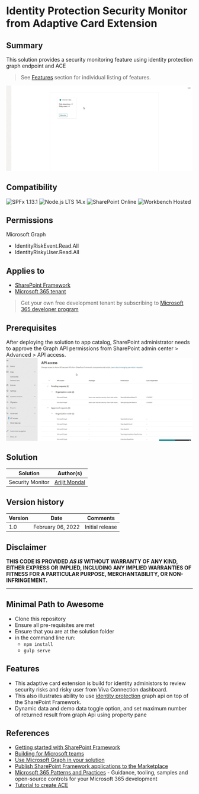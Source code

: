 # Identity Protection Security Monitor from Adaptive Card Extension


## Summary

This solution provides a security monitoring feature using identity protection graph endpoint and ACE 

>See [Features](#Features) section for individual listing of features.

![Identity Protection Security Monitor](./assets/demo.gif)

## Compatibility

![SPFx 1.13.1](https://img.shields.io/badge/SPFx-1.13.1-green.svg) 
![Node.js LTS 14.x](https://img.shields.io/badge/Node.js-LTS%2014.x-green.svg) 
![SharePoint Online](https://img.shields.io/badge/SharePoint-Online-yellow.svg) 
![Workbench Hosted](https://img.shields.io/badge/Workbench-Hosted-green.svg)

## Permissions

Microsoft Graph

- IdentityRiskEvent.Read.All
- IdentityRiskyUser.Read.All

## Applies to

* [SharePoint Framework](https://docs.microsoft.com/sharepoint/dev/spfx/sharepoint-framework-overview)
* [Microsoft 365 tenant](https://docs.microsoft.com/sharepoint/dev/spfx/set-up-your-development-environment)

> Get your own free development tenant by subscribing to [Microsoft 365 developer program](http://aka.ms/o365devprogram)
## Prerequisites

After deploying the solution to app catalog, SharePoint administrator needs to approve the Graph API permissions from SharePoint admin center > Advanced > API access.
![Permissions](assets/Permissions.gif)


## Solution

Solution|Author(s)
--------|---------
Security Monitor | [Arijit Mondal](https://www.linkedin.com/in/arijit-cloud/)

## Version history

Version|Date|Comments
-------|----|--------
1.0|February 06, 2022|Initial release

## Disclaimer

**THIS CODE IS PROVIDED *AS IS* WITHOUT WARRANTY OF ANY KIND, EITHER EXPRESS OR IMPLIED, INCLUDING ANY IMPLIED WARRANTIES OF FITNESS FOR A PARTICULAR PURPOSE, MERCHANTABILITY, OR NON-INFRINGEMENT.**

---

## Minimal Path to Awesome

* Clone this repository
* Ensure all pre-requisites are met
* Ensure that you are at the solution folder
* in the command line run:
  * `npm install`
  * `gulp serve`

## Features

* This adaptive card extension is build for identity administors to review security risks and risky user from Viva Connection dashboard. 
* This also illustrates ability to use [identity protection](https://docs.microsoft.com/en-us/graph/api/resources/identityprotection-overview) graph api on top of the SharePoint Framework.
* Dynamic data and demo data toggle option, and set maximum number of returned result from graph Api using property pane


## References

- [Getting started with SharePoint Framework](https://docs.microsoft.com/en-us/sharepoint/dev/spfx/set-up-your-developer-tenant)
- [Building for Microsoft teams](https://docs.microsoft.com/en-us/sharepoint/dev/spfx/build-for-teams-overview)
- [Use Microsoft Graph in your solution](https://docs.microsoft.com/en-us/sharepoint/dev/spfx/web-parts/get-started/using-microsoft-graph-apis)
- [Publish SharePoint Framework applications to the Marketplace](https://docs.microsoft.com/en-us/sharepoint/dev/spfx/publish-to-marketplace-overview)
- [Microsoft 365 Patterns and Practices](https://aka.ms/m365pnp) - Guidance, tooling, samples and open-source controls for your Microsoft 365 development
- [Tutorial to create ACE](https://docs.microsoft.com/en-us/sharepoint/dev/spfx/viva/get-started/build-first-sharepoint-adaptive-card-extension)